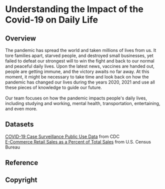 # Understanding the Impact of the Covid-19 on Daily Life
## Overview
The pandemic has spread the world and taken millions of lives from us. It tore families apart, starved people, and destroyed small businesses, yet failed to defeat our strongest will to win the fight and back to our normal and peaceful daily lives. Upon the latest news, vaccines are handed out, people are getting immune, and the victory awaits no far away. At this moment, it might be necessary to take time and look back on how the pandemic has changed our lives during the years 2020, 2021 and use all these pieces of knowledge to guide our future. \
\
Our team focuses on how the pandemic impacts people's daily lives, including studying and working, mental health, transportation, entertaining, and even more. 

## Datasets
[COVID-19 Case Surveillance Public Use Data](https://data.cdc.gov/Case-Surveillance/COVID-19-Case-Surveillance-Public-Use-Data/vbim-akqf) from CDC\
[E-Commerce Retail Sales as a Percent of Total Sales](https://fred.stlouisfed.org/series/ECOMPCTSA) from U.S. Census Bureau\
[]()
## Reference
## Copyright